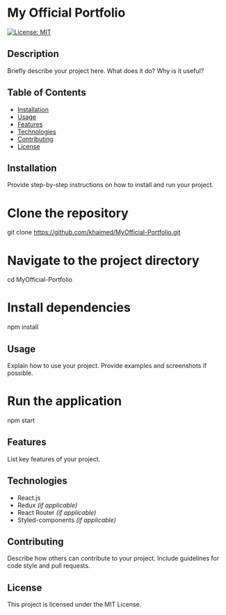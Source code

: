 # My Official Portfolio

[![License: MIT](https://img.shields.io/badge/License-MIT-yellow.svg)](https://opensource.org/licenses/MIT)

## Description

Briefly describe your project here. What does it do? Why is it useful?

## Table of Contents

- [Installation](#installation)
- [Usage](#usage)
- [Features](#features)
- [Technologies](#technologies)
- [Contributing](#contributing)
- [License](#license)

## Installation

Provide step-by-step instructions on how to install and run your project.

# Clone the repository
git clone https://github.com/khaimed/MyOfficial-Portfolio.git

# Navigate to the project directory
cd MyOfficial-Portfolio

# Install dependencies
npm install

## Usage

Explain how to use your project. Provide examples and screenshots if possible.

# Run the application
npm start

## Features

List key features of your project.

## Technologies

- React.js
- Redux *(if applicable)*
- React Router *(if applicable)*
- Styled-components *(if applicable)*

## Contributing
Describe how others can contribute to your project. Include guidelines for code style and pull requests.

## License
This project is licensed under the MIT License.